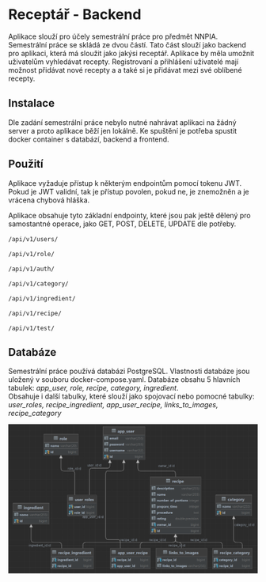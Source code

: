 # Receptář - Backend

Aplikace slouží pro účely semestrální práce pro předmět NNPIA. Semestrální práce se skládá ze dvou částí.
Tato část slouží jako backend pro aplikaci, která má sloužit jako jakýsi receptář. Aplikace by měla umožnit
uživatelům vyhledávat recepty. Registrovaní a přihlášení uživatelé mají možnost přidávat nové recepty a
a také si je přidávat mezi své oblíbené recepty.

## Instalace

Dle zadání semestrální práce nebylo nutné nahrávat aplikaci na žádný server a proto aplikace běží jen lokálně. Ke spuštění
je potřeba spustit docker container s databází, backend a frontend.

## Použití

Aplikace vyžaduje přístup k některým endpointům pomocí tokenu JWT. Pokud je JWT validní, tak je přístup povolen,
pokud ne, je znemožněn a je vrácena chybová hláška.


Aplikace obsahuje tyto základní endpointy, které jsou pak ještě dělený pro samostantné operace, jako GET, POST, DELETE, UPDATE
 dle potřeby.

```http
/api/v1/users/
```
```http
/api/v1/role/
```
```http
/api/v1/auth/
```
```http
/api/v1/category/
```
```http
/api/v1/ingredient/
```
```http
/api/v1/recipe/
```
```http
/api/v1/test/
```

## Databáze

Semestrální práce používá databázi PostgreSQL. Vlastnosti databáze jsou uložený v souboru docker-compose.yaml.
Databáze obsahu 5 hlavních tabulek: *app_user, role, recipe, category, ingredient*.
<br>Obsahuje i další tabulky, které slouží jako spojovací nebo pomocné tabulky: *user_roles, recipe_ingredient, app_user_recipe,
links_to_images, recipe_category*

![Logo](./readmeFiles/database_schema.png)